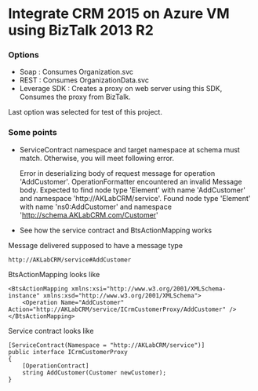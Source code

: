 # Integrate CRM 2015 on Azure VM using BizTalk 2013 R2

### Options

* Soap : Consumes Organization.svc
* REST : Consumes OrganizationData.svc
* Leverage SDK : Creates a proxy on web server using this SDK, Consumes the proxy from BizTalk. 

Last option was selected for test of this project. 

### Some points

* ServiceContract namespace and target namespace at schema must match. Otherwise, you will meet following error.

	Error in deserializing body of request message for operation 'AddCustomer'. OperationFormatter encountered an invalid Message body. Expected to find node type 'Element' with name 'AddCustomer' and namespace 'http://AKLabCRM/service'. Found node type 'Element' with name 'ns0:AddCustomer' and namespace 'http://schema.AKLabCRM.com/Customer'

* See how the service contract and BtsActionMapping works

Message delivered supposed to have a message type

    http://AKLabCRM/service#AddCustomer

BtsActionMapping looks like

	<BtsActionMapping xmlns:xsi="http://www.w3.org/2001/XMLSchema-instance" xmlns:xsd="http://www.w3.org/2001/XMLSchema">
  		<Operation Name="AddCustomer" Action="http://AKLabCRM/service/ICrmCustomerProxy/AddCustomer" />
	</BtsActionMapping>

Service contract looks like

	[ServiceContract(Namespace = "http://AKLabCRM/service")]
	public interface ICrmCustomerProxy
	{
    	[OperationContract]
    	string AddCustomer(Customer newCustomer);
	}

